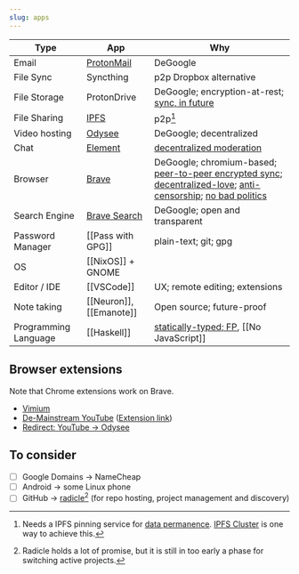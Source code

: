 ```yaml
---
slug: apps
---
```


| Type                 | App                                           | Why                                                                                                                                                                                                                                                                                                                                                        |
| -------------------- | --------------------------------------------- | ---------------------------------------------------------------------------------------------------------------------------------------------------------------------------------------------------------------------------------------------------------------------------------------------------------------------------------------------------------- |
| Email                | [ProtonMail]                                  | DeGoogle                                                                                                                                                                                                                                                                                                                                                   |
| File Sync            | Syncthing                                     | p2p Dropbox alternative                                                                                                                                                                                                                                                                                                                                    |
| File Storage         | ProtonDrive                                   | DeGoogle; encryption-at-rest; [sync, in future][pd-sync]                                                                                                                                                                                                                                                                                                   |
| File Sharing         | [IPFS]                                        | p2p[^ipfspinning]                                                                                                                                                                                                                                                                                                                                          |
| Video hosting        | [Odysee](https://odysee.com/$/invite/@srid:2) | DeGoogle; decentralized                                                                                                                                                                                                                                                                                                                                    |
| Chat                 | [Element]                                     | [decentralized moderation]                                                                                                                                                                                                                                                                                                                                 |
| Browser              | [Brave]                                       | DeGoogle; chromium-based; [peer-to-peer encrypted sync][brave-sync]; [decentralized-love](https://brave.com/ipfs-support/); [anti-censorship](https://www.theregister.com/2021/03/03/brave_buys_a_search_engine/); [no bad politics](https://old.reddit.com/r/brave_browser/comments/o0iaw7/why_im_now_using_brave_coming_from_firefox/h1vudwj/?context=3) |
| Search Engine        | [Brave Search]                                | DeGoogle; open and transparent                                                                                                                                                                                                                                                                                                                             |  |
| Password Manager     | [[Pass with GPG]]                             | plain-text; git; gpg                                                                                                                                                                                                                                                                                                                                       |
| OS                   | [[NixOS]] + GNOME                             |
| Editor / IDE         | [[VSCode]]                                    | UX; remote editing; extensions                                                                                                                                                                                                                                                                                                                             |
| Note taking          | [[Neuron]], [[Emanote]]                       | Open source; future-proof                                                                                                                                                                                                                                                                                                                                  |
| Programming Language | [[Haskell]]                                   | [statically-typed; FP](https://wiki.haskell.org/Why_Haskell_matters), [[No JavaScript]]                                                                                                                                                                                                                                                                    |

[ProtonMail]: https://protonmail.com/
[Brave]: https://brave.com/
[Brave Search]: https://brave.com/search/
[IPFS]: https://ipfs.io/
[Element]: https://element.io/
[decentralized moderation]: https://matrix.org/blog/2020/10/19/combating-abuse-in-matrix-without-backdoors
[pass]: https://www.passwordstore.org/

## Browser extensions

Note that Chrome extensions work on Brave.

* [Vimium](https://vimium.github.io/)
* [De-Mainstream YouTube](https://demainstream.com/) ([Extension link](https://chrome.google.com/webstore/detail/de-mainstream-youtube/dkcdmdpcapjlaoioeenamjdanpeehjan?hl=en))
* [Redirect: YouTube -> Odysee](https://reclaimthenet.org/watch-on-odysee-browser-extension/)

## To consider

- [ ] Google Domains -> NameCheap
- [ ] Android -> some Linux phone
- [ ] GitHub -> [radicle](https://radicle.xyz/)[^radicle] (for repo hosting, project management and discovery)

[^radicle]: Radicle holds a lot of promise, but it is still in too early a phase for switching active projects.
[^ipfspinning]: Needs a IPFS pinning service for [data permanence](https://docs.ipfs.io/concepts/persistence/). [IPFS Cluster](https://cluster.ipfs.io/) is one way to achieve this.

[brave-sync]: https://support.brave.com/hc/en-us/articles/360021218111-How-do-I-set-up-Sync-
[pd-sync]: https://old.reddit.com/r/ProtonMail/comments/j2isz7/version_410_is_here/g77goh0/?context=3
